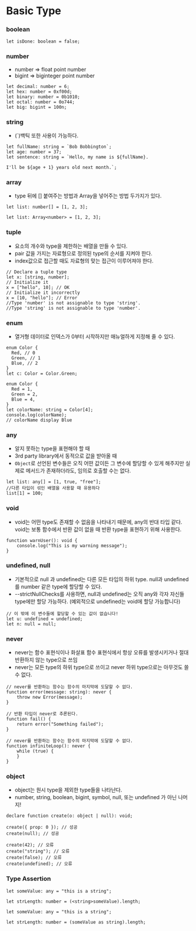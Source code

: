 # Basic Type

### boolean
```
let isDone: boolean = false;
```

### number
* number => float point number
* bigint => biginteger point number
```
let decimal: number = 6;
let hex: number = 0xf00d;
let binary: number = 0b1010;
let octal: number = 0o744;
let big: bigint = 100n;
```

### string
* (`)백틱 또한 사용이 가능하다.
```
let fullName: string = `Bob Bobbington`;
let age: number = 37;
let sentence: string = `Hello, my name is ${fullName}.

I'll be ${age + 1} years old next month.`;
```

### array
* type 뒤에 [] 붙여주는 방법과 Array<type>을 넣어주는 방법 두가지가 있다.
```
let list: number[] = [1, 2, 3];

let list: Array<number> = [1, 2, 3];
```

### tuple
* 요소의 개수와 type을 제한하는 배열을 만들 수 있다.
* pair 값을 가지는 자료형으로 정의된 type의 순서를 지켜야 한다.
* index값으로 접근할 때도 자료형의 맞는 접근이 이루어져야 한다.
```
// Declare a tuple type
let x: [string, number];
// Initialize it
x = ["hello", 10]; // OK
// Initialize it incorrectly
x = [10, "hello"]; // Error
//Type 'number' is not assignable to type 'string'.
//Type 'string' is not assignable to type 'number'.
```

### enum
* 열거형 데이터로 인덱스가 0부터 시작하지만 매뉴얼하게 지정해 줄 수 있다.
```
enum Color {
  Red, // 0
  Green, // 1
  Blue, // 2
}
let c: Color = Color.Green;
```
```
enum Color {
  Red = 1,
  Green = 2,
  Blue = 4,
}
let colorName: string = Color[4];
console.log(colorName);
// colorName display Blue
```

### any
* 알지 못하는 type을 표현해야 할 때
* 3rd party library에서 동적으로 값을 받아올 때
* `Object`로 선언된 변수들은 오직 어떤 값이든 그 변수에 할당할 수 있게 해주지만 실제로 메서드가 존재하더라도, 임의로 호출할 수는 없다.
```
let list: any[] = [1, true, "free"];
//다른 타입이 섞인 배열을 사용할 때 유용하다
list[1] = 100;
```

### void
* void는 어떤 type도 존재할 수 없음을 나타내기 때문에, any의 반대 타입 같다. void는 보통 함수에서 반환 값이 없을 때 반환 type을 표현하기 위해 사용한다.
```
function warnUser(): void {
    console.log("This is my warning message");
}
```

### undefined, null
* 기본적으로 null 과 undefined는 다른 모든 타입의 하위 type. null과 undefined를 number 같은 type에 할당할 수 있다.
* --strictNullChecks를 사용하면, null과 undefined는 오직 any와 각자 자신들 type에만 할당 가능하다. (예외적으로 undefined는 void에 할당 가능합니다)
```
// 이 밖에 이 변수들에 할당할 수 있는 값이 없습니다!
let u: undefined = undefined;
let n: null = null;
```

### never
* never는 함수 표현식이나 화살표 함수 표현식에서 항상 오류를 발생시키거나 절대 반환하지 않는 type으로 쓰임
* never는 모든 type의 하위 type으로 쓰이고 never 하위 type으로는 아무것도 쓸 수 없다.
```
// never를 반환하는 함수는 함수의 마지막에 도달할 수 없다.
function error(message: string): never {
    throw new Error(message);
}

// 반환 타입이 never로 추론된다.
function fail() {
    return error("Something failed");
}

// never를 반환하는 함수는 함수의 마지막에 도달할 수 없다.
function infiniteLoop(): never {
    while (true) {
    }
}
```

### object
* object는 원시 type을 제외한 type들을 나타난다. 
* number, string, boolean, bigint, symbol, null, 또는 undefined 가 아닌 나머지!
```
declare function create(o: object | null): void;

create({ prop: 0 }); // 성공
create(null); // 성공

create(42); // 오류
create("string"); // 오류
create(false); // 오류
create(undefined); // 오류
```

### Type Assertion
```
let someValue: any = "this is a string";

let strLength: number = (<string>someValue).length;

```
```
let someValue: any = "this is a string";

let strLength: number = (someValue as string).length;
```
